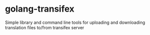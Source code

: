 golang-transifex
================

Simple library and command line tools for uploading and downloading translation files to/from transifex server
